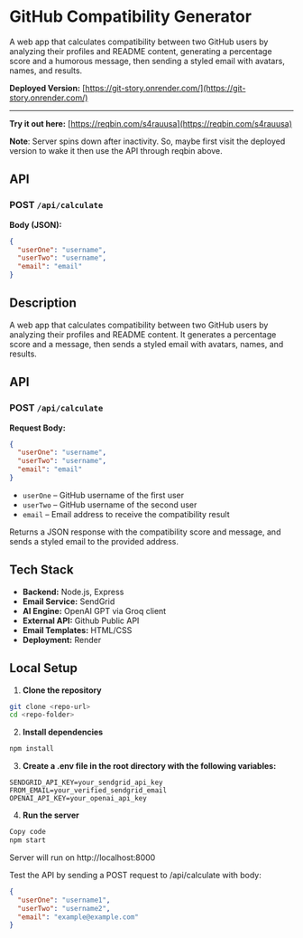 # GitHub Compatibility Generator

A web app that calculates compatibility between two GitHub users by analyzing their profiles and README content, generating a percentage score and a humorous message, then sending a styled email with avatars, names, and results.

**Deployed Version:** [https://git-story.onrender.com/](https://git-story.onrender.com/)

---

**Try it out here:** [https://reqbin.com/s4rauusa](https://reqbin.com/s4rauusa)

**Note**: Server spins down after inactivity. So, maybe first visit the deployed version to wake it then use the API through reqbin above.

## API

### POST `/api/calculate`

**Body (JSON):**

```json
{
  "userOne": "username",
  "userTwo": "username",
  "email": "email"
}
```

## Description

A web app that calculates compatibility between two GitHub users by analyzing their profiles and README content. It generates a percentage score and a message, then sends a styled email with avatars, names, and results.

## API

### POST `/api/calculate`

**Request Body:**

```json
{
  "userOne": "username",
  "userTwo": "username",
  "email": "email"
}
```

- `userOne` – GitHub username of the first user
- `userTwo` – GitHub username of the second user
- `email` – Email address to receive the compatibility result

Returns a JSON response with the compatibility score and message, and sends a styled email to the provided address.

## Tech Stack

- **Backend:** Node.js, Express
- **Email Service:** SendGrid
- **AI Engine:** OpenAI GPT via Groq client
- **External API:** Github Public API
- **Email Templates:** HTML/CSS
- **Deployment:** Render

## Local Setup

1. **Clone the repository**

```bash
git clone <repo-url>
cd <repo-folder>
```

2. **Install dependencies**

```bash
npm install
```

3. **Create a .env file in the root directory with the following variables:**

```
SENDGRID_API_KEY=your_sendgrid_api_key
FROM_EMAIL=your_verified_sendgrid_email
OPENAI_API_KEY=your_openai_api_key
```

4. **Run the server**

```bash
Copy code
npm start
```

Server will run on http://localhost:8000

Test the API by sending a POST request to /api/calculate with body:

```json
{
  "userOne": "username1",
  "userTwo": "username2",
  "email": "example@example.com"
}
```
